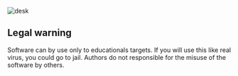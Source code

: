 
![desk](https://user-images.githubusercontent.com/54809176/187528469-2c9e470b-6cd2-4ac2-a5e0-5c7b705efc09.png)

## Legal warning

Software can by use only to educationals targets. If you will use this like real virus, you could go to jail. Authors do not responsible for the misuse of the software by others.
